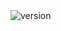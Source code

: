 <img src="https://img.shields.io/badge/version-0.7.0-green.svg?style=flat" style="max-width:100%;" alt="version" data-canonical-src="https://img.shields.io/badge/version-0.7.0-green.svg?style=flat" style="max-width:100%;">

